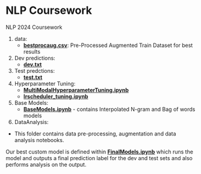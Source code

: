 # NLP Coursework
NLP 2024 Coursework

1. data:
    - [**bestprocaug.csv**](https://github.com/Aadhithya-06/NLPCW/blob/master/NLP/data/bestprocaug.csv): Pre-Processed Augmented Train Dataset for best results
2. Dev predictions:
    - [**dev.txt**](https://github.com/Aadhithya-06/NLPCW/blob/master/NLP/dev.txt)
3. Test predctions:
   - [**test.txt**](https://github.com/Aadhithya-06/NLPCW/blob/master/NLP/test.txt)
4. Hyperparameter Tuning:
   - [**MultiModalHyperparameterTuning.ipynb**](https://github.com/Aadhithya-06/NLPCW/blob/master/NLP/HyperparameterTuning/MultiModalHyperparameterTuning.ipynb)
   - [**lrscheduler_tuning.ipynb**](https://github.com/Aadhithya-06/NLPCW/blob/master/NLP/HyperparameterTuning/lrscheduler_tuning.ipynb)
5. Base Models:
   - [**BaseModels.ipynb**](https://github.com/Aadhithya-06/NLPCW/blob/master/NLP/BaseModels/BaseModels.ipynb) - contains Interpolated N-gram and Bag of words models
6. DataAnalysis:
- This folder contains data pre-processing, augmentation and data analysis notebooks.

Our best custom model is defined within [**FinalModels.ipynb**](https://github.com/Aadhithya-06/NLPCW/blob/master/NLP/FinalModels.ipynb) which runs the model and outputs a final prediction label for the dev and test sets
and also performs analysis on the output.
